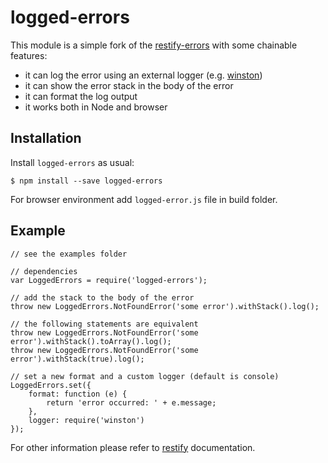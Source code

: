# logged-errors

This module is a simple fork of the [restify-errors][1] with some chainable features:

- it can log the error using an external logger (e.g. [winston][2])
- it can show the error stack in the body of the error
- it can format the log output
- it works both in Node and browser

## Installation

Install `logged-errors` as usual:

    $ npm install --save logged-errors

For browser environment add `logged-error.js` file in build folder.

## Example

    // see the examples folder

    // dependencies
    var LoggedErrors = require('logged-errors');

    // add the stack to the body of the error
    throw new LoggedErrors.NotFoundError('some error').withStack().log();

    // the following statements are equivalent
    throw new LoggedErrors.NotFoundError('some error').withStack().toArray().log();
    throw new LoggedErrors.NotFoundError('some error').withStack(true).log();

    // set a new format and a custom logger (default is console)
    LoggedErrors.set({
        format: function (e) {
            return 'error occurred: ' + e.message;
        },
        logger: require('winston')
    });


For other information please refer to [restify][3] documentation.

[1]: https://www.npmjs.org/package/restify-errors
[2]: https://www.npmjs.org/package/winston
[3]: https://www.npmjs.org/package/restify